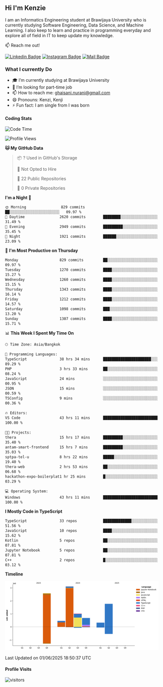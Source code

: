 ## Hi I'm Kenzie


I am an Informatics Engineering student at Brawijaya University who is currently studying Software Engineering, Data Science, and Machine Learning. I also keep to learn and practice in programming everyday and explore all of field in IT to keep update my knowledge.

:mailbox: Reach me out!

[![Linkedin Badge](https://img.shields.io/badge/-Kenzie_Taqiyassar-0e76a8?style=flat&labelColor=0e76a8&logo=linkedin&logoColor=white)](https://www.linkedin.com/in/kenzie-taqiyassar-37458b1aa/) 
[![Instagram Badge](https://img.shields.io/badge/-@__kenziehh_-e84393?style=flat&labelColor=e84393&logo=instagram&logoColor=white)](https://www.instagram.com/_kenziehh/) 
[![Mail Badge](https://img.shields.io/badge/-ghaisani.nurani-c0392b?style=flat&labelColor=c0392b&logo=gmail&logoColor=white)](mailto:ghaisani.nurani@gmail.com)

### What I currently Do

- 🎓 I’m currently studying at Brawijaya University
- 💼 I’m looking for part-time job
- 📫 How to reach me: ghaisani.nurani@gmail.com
- 😄 Pronouns: Kenzi, Kenji
- ⚡ Fun fact: I am single from I was born

#### Coding Stats
<!--START_SECTION:waka-->
![Code Time](http://img.shields.io/badge/Code%20Time-1%2C353%20hrs%2055%20mins-blue)

![Profile Views](http://img.shields.io/badge/Profile%20Views-0-blue)

**🐱 My GitHub Data** 

> 📦 ? Used in GitHub's Storage 
 > 
> 🚫 Not Opted to Hire
 > 
> 📜 22 Public Repositories 
 > 
> 🔑 0 Private Repositories 
 > 
**I'm a Night 🦉** 

```text
🌞 Morning                829 commits         ██░░░░░░░░░░░░░░░░░░░░░░░   09.97 % 
🌆 Daytime                2620 commits        ████████░░░░░░░░░░░░░░░░░   31.49 % 
🌃 Evening                2949 commits        █████████░░░░░░░░░░░░░░░░   35.45 % 
🌙 Night                  1921 commits        ██████░░░░░░░░░░░░░░░░░░░   23.09 % 
```
📅 **I'm Most Productive on Thursday** 

```text
Monday                   829 commits         ██░░░░░░░░░░░░░░░░░░░░░░░   09.97 % 
Tuesday                  1270 commits        ████░░░░░░░░░░░░░░░░░░░░░   15.27 % 
Wednesday                1260 commits        ████░░░░░░░░░░░░░░░░░░░░░   15.15 % 
Thursday                 1343 commits        ████░░░░░░░░░░░░░░░░░░░░░   16.14 % 
Friday                   1212 commits        ████░░░░░░░░░░░░░░░░░░░░░   14.57 % 
Saturday                 1098 commits        ███░░░░░░░░░░░░░░░░░░░░░░   13.20 % 
Sunday                   1307 commits        ████░░░░░░░░░░░░░░░░░░░░░   15.71 % 
```


📊 **This Week I Spent My Time On** 

```text
🕑︎ Time Zone: Asia/Bangkok

💬 Programming Languages: 
TypeScript               38 hrs 34 mins      ██████████████████████░░░   89.29 % 
PHP                      3 hrs 33 mins       ██░░░░░░░░░░░░░░░░░░░░░░░   08.24 % 
JavaScript               24 mins             ░░░░░░░░░░░░░░░░░░░░░░░░░   00.95 % 
JSON                     15 mins             ░░░░░░░░░░░░░░░░░░░░░░░░░   00.59 % 
TSConfig                 9 mins              ░░░░░░░░░░░░░░░░░░░░░░░░░   00.36 % 

🔥 Editors: 
VS Code                  43 hrs 11 mins      █████████████████████████   100.00 % 

🐱‍💻 Projects: 
thera                    15 hrs 17 mins      █████████░░░░░░░░░░░░░░░░   35.40 % 
antam-smart-frontend     15 hrs 7 mins       █████████░░░░░░░░░░░░░░░░   35.03 % 
sptpa-tel-u              8 hrs 22 mins       █████░░░░░░░░░░░░░░░░░░░░   19.40 % 
thera-web                2 hrs 53 mins       ██░░░░░░░░░░░░░░░░░░░░░░░   06.68 % 
hackathon-expo-boilerplat1 hr 25 mins        █░░░░░░░░░░░░░░░░░░░░░░░░   03.29 % 

💻 Operating System: 
Windows                  43 hrs 11 mins      █████████████████████████   100.00 % 
```

**I Mostly Code in TypeScript** 

```text
TypeScript               33 repos            █████████████░░░░░░░░░░░░   51.56 % 
JavaScript               10 repos            ████░░░░░░░░░░░░░░░░░░░░░   15.62 % 
Kotlin                   5 repos             ██░░░░░░░░░░░░░░░░░░░░░░░   07.81 % 
Jupyter Notebook         5 repos             ██░░░░░░░░░░░░░░░░░░░░░░░   07.81 % 
C++                      2 repos             █░░░░░░░░░░░░░░░░░░░░░░░░   03.12 % 
```



**Timeline**

![Lines of Code chart](https://raw.githubusercontent.com/kenziehh/kenziehh/master/assets/bar_graph.png)


 Last Updated on 01/06/2025 18:50:37 UTC
<!--END_SECTION:waka-->


#### Profile Visits

![visitors](https://visitor-badge.glitch.me/badge?page_id=kenziehh.kenziehh)





